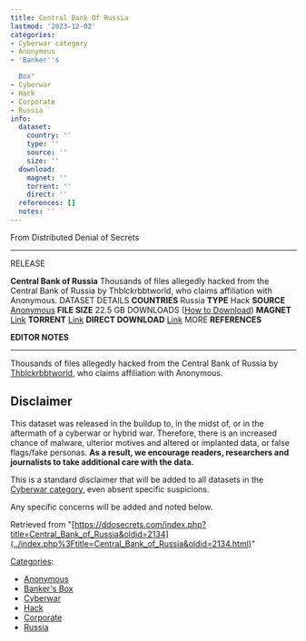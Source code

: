 ```yaml
---
title: Central Bank Of Russia
lastmod: '2023-12-02'
categories:
- Cyberwar category
- Anonymous
- 'Banker''s

  Box'
- Cyberwar
- Hack
- Corporate
- Russia
info:
  dataset:
    country: ''
    type: ''
    source: ''
    size: ''
  download:
    magnet: ''
    torrent: ''
    direct: ''
  references: []
  notes: ''
---
```




From Distributed Denial of Secrets

---
RELEASE

**Central Bank of Russia**
Thousands of files allegedly hacked from the Central Bank of Russia by Thblckrbbtworld, who claims affiliation with Anonymous.
DATASET DETAILS
**COUNTRIES** Russia
**TYPE** Hack
**SOURCE** [Anonymous](https://twitter.com/Thblckrbbtworld)
**FILE SIZE** 22.5 GB
DOWNLOADS ([How to Download](Torrents.html "Torrents"))
**MAGNET** [Link](magnet:?xt=urn:btih:a94cbd731f665d1aecaeb07b39e5eb894e8c1a1f&dn=Central+Bank+of+Russia&tr=udp://9.rarbg.to:2920&tr=udp://tracker.opentrackr.org:1337&tr=udp://exodus.desync.com:6969)
**TORRENT** [Link](../images/a/ab/Central_Bank_of_Russia.torrent)
**DIRECT DOWNLOAD** [Link](https://data.ddosecrets.com/Central%20Bank%20of%20Russia/)
MORE
**REFERENCES**

**EDITOR NOTES**

---

Thousands of files allegedly hacked from the Central Bank of Russia by
[Thblckrbbtworld](https://twitter.com/Thblckrbbtworld), who claims affiliation with Anonymous.

## Disclaimer

This dataset was released in the buildup to, in the midst of, or in the
aftermath of a cyberwar or hybrid war. Therefore, there is an increased
chance of malware, ulterior motives and altered or implanted data, or
false flags/fake personas. **As a result, we encourage readers,
researchers and journalists to take additional care with the data.**

This is a standard disclaimer that will be added to all datasets in the
[Cyberwar category](./Category:Cyberwar.html "Category:Cyberwar"), even
absent specific suspicions.

Any specific concerns will be added and noted below.

Retrieved from
"[https://ddosecrets.com/index.php?title=Central_Bank_of_Russia&oldid=2134](../index.php%3Ftitle=Central_Bank_of_Russia&oldid=2134.html)"

[Categories](./Special:Categories.html "Special:Categories"):

- [Anonymous](./Category:Anonymous.html "Category:Anonymous")
- [Banker's
Box](./Category:Banker's_Box.html "Category:Banker's Box")
- [Cyberwar](./Category:Cyberwar.html "Category:Cyberwar")
- [Hack](./Category:Hack.html "Category:Hack")
- [Corporate](./Category:Corporate.html "Category:Corporate")
- [Russia](./Category:Russia.html "Category:Russia")
